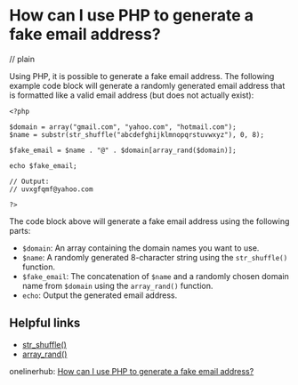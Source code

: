 # How can I use PHP to generate a fake email address?
// plain

Using PHP, it is possible to generate a fake email address. The following example code block will generate a randomly generated email address that is formatted like a valid email address (but does not actually exist):

```
<?php

$domain = array("gmail.com", "yahoo.com", "hotmail.com");
$name = substr(str_shuffle("abcdefghijklmnopqrstuvwxyz"), 0, 8);

$fake_email = $name . "@" . $domain[array_rand($domain)];

echo $fake_email;

// Output:
// uvxgfqmf@yahoo.com

?>
```

The code block above will generate a fake email address using the following parts:

- `$domain`: An array containing the domain names you want to use.
- `$name`: A randomly generated 8-character string using the `str_shuffle()` function.
- `$fake_email`: The concatenation of `$name` and a randomly chosen domain name from `$domain` using the `array_rand()` function.
- `echo`: Output the generated email address.

## Helpful links
- [str_shuffle()](http://php.net/manual/en/function.str-shuffle.php)
- [array_rand()](http://php.net/manual/en/function.array-rand.php)

onelinerhub: [How can I use PHP to generate a fake email address?](https://onelinerhub.com/php-faker/how-can-i-use-php-to-generate-a-fake-email-address)